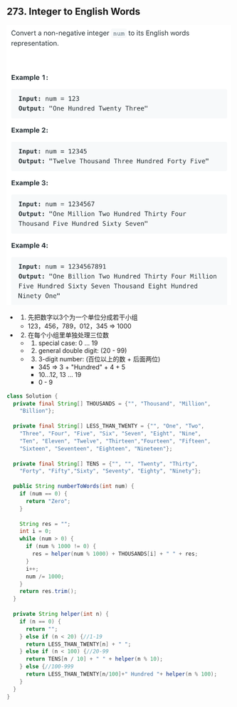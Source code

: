 ## 273. Integer to English Words
![](img/2021-08-22-12-19-52.png)

- 1. 先把数字以3个为一个单位分成若干小组
  - 123，456，789，012，345 => 1000

- 2. 在每个小组里单独处理三位数
  - 1) special case: 0 ... 19
  - 2) general double digit: (20 - 99)
  - 3) 3-digit number: (百位以上的数 + 后面两位)
    - 345 => 3 + "Hundred" + 4 + 5
    - 10...12, 13 ... 19
    - 0 - 9


```java
class Solution {
  private final String[] THOUSANDS = {"", "Thousand", "Million", 
    "Billion"};
    
  private final String[] LESS_THAN_TWENTY = {"", "One", "Two", 
    "Three", "Four", "Five", "Six", "Seven", "Eight", "Nine", 
    "Ten", "Eleven", "Twelve", "Thirteen","Fourteen", "Fifteen", 
    "Sixteen", "Seventeen", "Eighteen", "Nineteen"};
    
  private final String[] TENS = {"", "", "Twenty", "Thirty", 
    "Forty", "Fifty","Sixty", "Seventy", "Eighty", "Ninety"};  
  
  public String numberToWords(int num) {
    if (num == 0) {
      return "Zero";
    }
    
    String res = "";
    int i = 0;
    while (num > 0) {
      if (num % 1000 != 0) {
        res = helper(num % 1000) + THOUSANDS[i] + " " + res;
      }
      i++;
      num /= 1000;
    }
    return res.trim();
  }
  
  private String helper(int n) {
    if (n == 0) {
      return "";
    } else if (n < 20) {//1-19
      return LESS_THAN_TWENTY[n] + " ";
    } else if (n < 100) {//20-99
      return TENS[n / 10] + " " + helper(n % 10);
    } else {//100-999
      return LESS_THAN_TWENTY[n/100]+" Hundred "+ helper(n % 100);
    }
  }
}
```